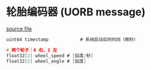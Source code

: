 # 轮胎编码器 (UORB message)

[source file](https://github.com/PX4/PX4-Autopilot/blob/main/msg/WheelEncoders.msg)

```c
uint64 timestamp			# 系统启动后的时间（微秒）

# 两个轮子：0 右，1 左
float32[2] wheel_speed # [弧度/秒]
float32[2] wheel_angle # [弧度]
```